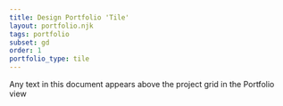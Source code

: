 ```yaml
---
title: Design Portfolio 'Tile'
layout: portfolio.njk
tags: portfolio
subset: gd
order: 1
portfolio_type: tile
---
```


Any text in this document appears above the project grid in the Portfolio view
